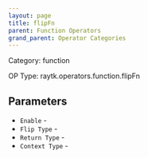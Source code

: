 ```yaml
---
layout: page
title: flipFn
parent: Function Operators
grand_parent: Operator Categories
---
```


Category: function

OP Type: raytk.operators.function.flipFn

## Parameters

* `Enable` - 
* `Flip Type` - 
* `Return Type` - 
* `Context Type` -
